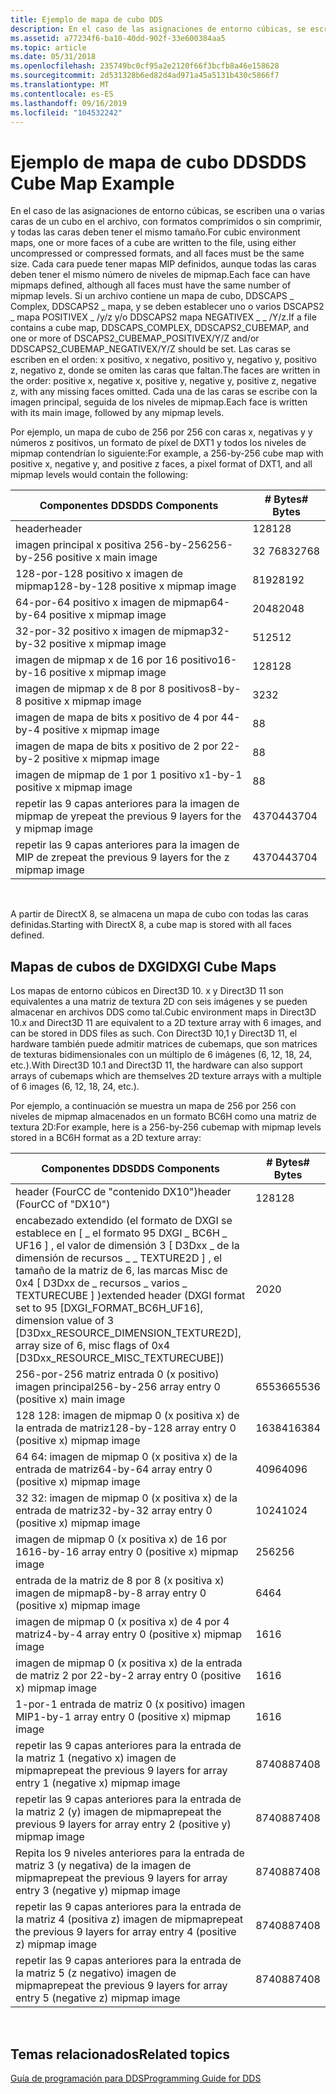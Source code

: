 ```yaml
---
title: Ejemplo de mapa de cubo DDS
description: En el caso de las asignaciones de entorno cúbicas, se escriben una o varias caras de un cubo en el archivo, con formatos comprimidos o sin comprimir, y todas las caras deben tener el mismo tamaño.
ms.assetid: a77234f6-ba10-40dd-902f-33e600384aa5
ms.topic: article
ms.date: 05/31/2018
ms.openlocfilehash: 235749bc0cf95a2e2120f66f3bcfb8a46e158628
ms.sourcegitcommit: 2d531328b6ed82d4ad971a45a5131b430c5866f7
ms.translationtype: MT
ms.contentlocale: es-ES
ms.lasthandoff: 09/16/2019
ms.locfileid: "104532242"
---
```

# <a name="dds-cube-map-example"></a><span data-ttu-id="3cf20-103">Ejemplo de mapa de cubo DDS</span><span class="sxs-lookup"><span data-stu-id="3cf20-103">DDS Cube Map Example</span></span>

<span data-ttu-id="3cf20-104">En el caso de las asignaciones de entorno cúbicas, se escriben una o varias caras de un cubo en el archivo, con formatos comprimidos o sin comprimir, y todas las caras deben tener el mismo tamaño.</span><span class="sxs-lookup"><span data-stu-id="3cf20-104">For cubic environment maps, one or more faces of a cube are written to the file, using either uncompressed or compressed formats, and all faces must be the same size.</span></span> <span data-ttu-id="3cf20-105">Cada cara puede tener mapas MIP definidos, aunque todas las caras deben tener el mismo número de niveles de mipmap.</span><span class="sxs-lookup"><span data-stu-id="3cf20-105">Each face can have mipmaps defined, although all faces must have the same number of mipmap levels.</span></span> <span data-ttu-id="3cf20-106">Si un archivo contiene un mapa de cubo, DDSCAPS \_ Complex, DDSCAPS2 \_ mapa, y se deben establecer uno o varios DSCAPS2 \_ mapa POSITIVEX \_ /y/z y/o DDSCAPS2 mapa NEGATIVEX \_ \_ /Y/z.</span><span class="sxs-lookup"><span data-stu-id="3cf20-106">If a file contains a cube map, DDSCAPS\_COMPLEX, DDSCAPS2\_CUBEMAP, and one or more of DSCAPS2\_CUBEMAP\_POSITIVEX/Y/Z and/or DDSCAPS2\_CUBEMAP\_NEGATIVEX/Y/Z should be set.</span></span> <span data-ttu-id="3cf20-107">Las caras se escriben en el orden: x positivo, x negativo, positivo y, negativo y, positivo z, negativo z, donde se omiten las caras que faltan.</span><span class="sxs-lookup"><span data-stu-id="3cf20-107">The faces are written in the order: positive x, negative x, positive y, negative y, positive z, negative z, with any missing faces omitted.</span></span> <span data-ttu-id="3cf20-108">Cada una de las caras se escribe con la imagen principal, seguida de los niveles de mipmap.</span><span class="sxs-lookup"><span data-stu-id="3cf20-108">Each face is written with its main image, followed by any mipmap levels.</span></span>

<span data-ttu-id="3cf20-109">Por ejemplo, un mapa de cubo de 256 por 256 con caras x, negativas y y números z positivos, un formato de píxel de DXT1 y todos los niveles de mipmap contendrían lo siguiente:</span><span class="sxs-lookup"><span data-stu-id="3cf20-109">For example, a 256-by-256 cube map with positive x, negative y, and positive z faces, a pixel format of DXT1, and all mipmap levels would contain the following:</span></span>



| <span data-ttu-id="3cf20-110">Componentes DDS</span><span class="sxs-lookup"><span data-stu-id="3cf20-110">DDS Components</span></span>                                      | <span data-ttu-id="3cf20-111">\# Bytes</span><span class="sxs-lookup"><span data-stu-id="3cf20-111">\# Bytes</span></span> |
|-----------------------------------------------------|----------|
| <span data-ttu-id="3cf20-112">header</span><span class="sxs-lookup"><span data-stu-id="3cf20-112">header</span></span>                                              | <span data-ttu-id="3cf20-113">128</span><span class="sxs-lookup"><span data-stu-id="3cf20-113">128</span></span>      |
| <span data-ttu-id="3cf20-114">imagen principal x positiva 256-by-256</span><span class="sxs-lookup"><span data-stu-id="3cf20-114">256-by-256 positive x main image</span></span>                    | <span data-ttu-id="3cf20-115">32 768</span><span class="sxs-lookup"><span data-stu-id="3cf20-115">32768</span></span>    |
| <span data-ttu-id="3cf20-116">128-por-128 positivo x imagen de mipmap</span><span class="sxs-lookup"><span data-stu-id="3cf20-116">128-by-128 positive x mipmap image</span></span>                  | <span data-ttu-id="3cf20-117">8192</span><span class="sxs-lookup"><span data-stu-id="3cf20-117">8192</span></span>     |
| <span data-ttu-id="3cf20-118">64-por-64 positivo x imagen de mipmap</span><span class="sxs-lookup"><span data-stu-id="3cf20-118">64-by-64 positive x mipmap image</span></span>                    | <span data-ttu-id="3cf20-119">2048</span><span class="sxs-lookup"><span data-stu-id="3cf20-119">2048</span></span>     |
| <span data-ttu-id="3cf20-120">32-por-32 positivo x imagen de mipmap</span><span class="sxs-lookup"><span data-stu-id="3cf20-120">32-by-32 positive x mipmap image</span></span>                    | <span data-ttu-id="3cf20-121">512</span><span class="sxs-lookup"><span data-stu-id="3cf20-121">512</span></span>      |
| <span data-ttu-id="3cf20-122">imagen de mipmap x de 16 por 16 positivo</span><span class="sxs-lookup"><span data-stu-id="3cf20-122">16-by-16 positive x mipmap image</span></span>                    | <span data-ttu-id="3cf20-123">128</span><span class="sxs-lookup"><span data-stu-id="3cf20-123">128</span></span>      |
| <span data-ttu-id="3cf20-124">imagen de mipmap x de 8 por 8 positivos</span><span class="sxs-lookup"><span data-stu-id="3cf20-124">8-by-8 positive x mipmap image</span></span>                      | <span data-ttu-id="3cf20-125">32</span><span class="sxs-lookup"><span data-stu-id="3cf20-125">32</span></span>       |
| <span data-ttu-id="3cf20-126">imagen de mapa de bits x positivo de 4 por 4</span><span class="sxs-lookup"><span data-stu-id="3cf20-126">4-by-4 positive x mipmap image</span></span>                      | <span data-ttu-id="3cf20-127">8</span><span class="sxs-lookup"><span data-stu-id="3cf20-127">8</span></span>        |
| <span data-ttu-id="3cf20-128">imagen de mapa de bits x positivo de 2 por 2</span><span class="sxs-lookup"><span data-stu-id="3cf20-128">2-by-2 positive x mipmap image</span></span>                      | <span data-ttu-id="3cf20-129">8</span><span class="sxs-lookup"><span data-stu-id="3cf20-129">8</span></span>        |
| <span data-ttu-id="3cf20-130">imagen de mipmap de 1 por 1 positivo x</span><span class="sxs-lookup"><span data-stu-id="3cf20-130">1-by-1 positive x mipmap image</span></span>                      | <span data-ttu-id="3cf20-131">8</span><span class="sxs-lookup"><span data-stu-id="3cf20-131">8</span></span>        |
| <span data-ttu-id="3cf20-132">repetir las 9 capas anteriores para la imagen de mipmap de y</span><span class="sxs-lookup"><span data-stu-id="3cf20-132">repeat the previous 9 layers for the y mipmap image</span></span> | <span data-ttu-id="3cf20-133">43704</span><span class="sxs-lookup"><span data-stu-id="3cf20-133">43704</span></span>    |
| <span data-ttu-id="3cf20-134">repetir las 9 capas anteriores para la imagen de MIP de z</span><span class="sxs-lookup"><span data-stu-id="3cf20-134">repeat the previous 9 layers for the z mipmap image</span></span> | <span data-ttu-id="3cf20-135">43704</span><span class="sxs-lookup"><span data-stu-id="3cf20-135">43704</span></span>    |



 

<span data-ttu-id="3cf20-136">A partir de DirectX 8, se almacena un mapa de cubo con todas las caras definidas.</span><span class="sxs-lookup"><span data-stu-id="3cf20-136">Starting with DirectX 8, a cube map is stored with all faces defined.</span></span>

## <a name="dxgi-cube-maps"></a><span data-ttu-id="3cf20-137">Mapas de cubos de DXGI</span><span class="sxs-lookup"><span data-stu-id="3cf20-137">DXGI Cube Maps</span></span>

<span data-ttu-id="3cf20-138">Los mapas de entorno cúbicos en Direct3D 10. x y Direct3D 11 son equivalentes a una matriz de textura 2D con seis imágenes y se pueden almacenar en archivos DDS como tal.</span><span class="sxs-lookup"><span data-stu-id="3cf20-138">Cubic environment maps in Direct3D 10.x and Direct3D 11 are equivalent to a 2D texture array with 6 images, and can be stored in DDS files as such.</span></span> <span data-ttu-id="3cf20-139">Con Direct3D 10,1 y Direct3D 11, el hardware también puede admitir matrices de cubemaps, que son matrices de texturas bidimensionales con un múltiplo de 6 imágenes (6, 12, 18, 24, etc.).</span><span class="sxs-lookup"><span data-stu-id="3cf20-139">With Direct3D 10.1 and Direct3D 11, the hardware can also support arrays of cubemaps which are themselves 2D texture arrays with a multiple of 6 images (6, 12, 18, 24, etc.).</span></span>

<span data-ttu-id="3cf20-140">Por ejemplo, a continuación se muestra un mapa de 256 por 256 con niveles de mipmap almacenados en un formato BC6H como una matriz de textura 2D:</span><span class="sxs-lookup"><span data-stu-id="3cf20-140">For example, here is a 256-by-256 cubemap with mipmap levels stored in a BC6H format as a 2D texture array:</span></span>



| <span data-ttu-id="3cf20-141">Componentes DDS</span><span class="sxs-lookup"><span data-stu-id="3cf20-141">DDS Components</span></span>                                                                                                                                                                                                  | <span data-ttu-id="3cf20-142">\# Bytes</span><span class="sxs-lookup"><span data-stu-id="3cf20-142">\# Bytes</span></span> |
|-----------------------------------------------------------------------------------------------------------------------------------------------------------------------------------------------------------------|----------|
| <span data-ttu-id="3cf20-143">header (FourCC de "contenido DX10")</span><span class="sxs-lookup"><span data-stu-id="3cf20-143">header (FourCC of "DX10")</span></span>                                                                                                                                                                                       | <span data-ttu-id="3cf20-144">128</span><span class="sxs-lookup"><span data-stu-id="3cf20-144">128</span></span>      |
| <span data-ttu-id="3cf20-145">encabezado extendido (el formato de DXGI se establece en \[ \_ el formato 95 DXGI \_ BC6H \_ UF16 \] , el valor de dimensión 3 \[ D3Dxx \_ de la dimensión de recursos \_ \_ TEXTURE2D \] , el tamaño de la matriz de 6, las marcas Misc de 0x4 \[ D3Dxx de \_ recursos \_ varios \_ TEXTURECUBE \] )</span><span class="sxs-lookup"><span data-stu-id="3cf20-145">extended header (DXGI format set to 95 \[DXGI\_FORMAT\_BC6H\_UF16\], dimension value of 3 \[D3Dxx\_RESOURCE\_DIMENSION\_TEXTURE2D\], array size of 6, misc flags of 0x4 \[D3Dxx\_RESOURCE\_MISC\_TEXTURECUBE\])</span></span> | <span data-ttu-id="3cf20-146">20</span><span class="sxs-lookup"><span data-stu-id="3cf20-146">20</span></span>       |
| <span data-ttu-id="3cf20-147">256-por-256 matriz entrada 0 (x positivo) imagen principal</span><span class="sxs-lookup"><span data-stu-id="3cf20-147">256-by-256 array entry 0 (positive x) main image</span></span>                                                                                                                                                                | <span data-ttu-id="3cf20-148">65536</span><span class="sxs-lookup"><span data-stu-id="3cf20-148">65536</span></span>    |
| <span data-ttu-id="3cf20-149">128 128: imagen de mipmap 0 (x positiva x) de la entrada de matriz</span><span class="sxs-lookup"><span data-stu-id="3cf20-149">128-by-128 array entry 0 (positive x) mipmap image</span></span>                                                                                                                                                              | <span data-ttu-id="3cf20-150">16384</span><span class="sxs-lookup"><span data-stu-id="3cf20-150">16384</span></span>    |
| <span data-ttu-id="3cf20-151">64 64: imagen de mipmap 0 (x positiva x) de la entrada de matriz</span><span class="sxs-lookup"><span data-stu-id="3cf20-151">64-by-64 array entry 0 (positive x) mipmap image</span></span>                                                                                                                                                                | <span data-ttu-id="3cf20-152">4096</span><span class="sxs-lookup"><span data-stu-id="3cf20-152">4096</span></span>     |
| <span data-ttu-id="3cf20-153">32 32: imagen de mipmap 0 (x positiva x) de la entrada de matriz</span><span class="sxs-lookup"><span data-stu-id="3cf20-153">32-by-32 array entry 0 (positive x) mipmap image</span></span>                                                                                                                                                                | <span data-ttu-id="3cf20-154">1024</span><span class="sxs-lookup"><span data-stu-id="3cf20-154">1024</span></span>     |
| <span data-ttu-id="3cf20-155">imagen de mipmap 0 (x positiva x) de 16 por 16</span><span class="sxs-lookup"><span data-stu-id="3cf20-155">16-by-16 array entry 0 (positive x) mipmap image</span></span>                                                                                                                                                                | <span data-ttu-id="3cf20-156">256</span><span class="sxs-lookup"><span data-stu-id="3cf20-156">256</span></span>      |
| <span data-ttu-id="3cf20-157">entrada de la matriz de 8 por 8 (x positiva x) imagen de mipmap</span><span class="sxs-lookup"><span data-stu-id="3cf20-157">8-by-8 array entry 0 (positive x) mipmap image</span></span>                                                                                                                                                                  | <span data-ttu-id="3cf20-158">64</span><span class="sxs-lookup"><span data-stu-id="3cf20-158">64</span></span>       |
| <span data-ttu-id="3cf20-159">imagen de mipmap 0 (x positiva x) de 4 por 4 matriz</span><span class="sxs-lookup"><span data-stu-id="3cf20-159">4-by-4 array entry 0 (positive x) mipmap image</span></span>                                                                                                                                                                  | <span data-ttu-id="3cf20-160">16</span><span class="sxs-lookup"><span data-stu-id="3cf20-160">16</span></span>       |
| <span data-ttu-id="3cf20-161">imagen de mipmap 0 (x positiva x) de la entrada de matriz 2 por 2</span><span class="sxs-lookup"><span data-stu-id="3cf20-161">2-by-2 array entry 0 (positive x) mipmap image</span></span>                                                                                                                                                                  | <span data-ttu-id="3cf20-162">16</span><span class="sxs-lookup"><span data-stu-id="3cf20-162">16</span></span>       |
| <span data-ttu-id="3cf20-163">1-por-1 entrada de matriz 0 (x positivo) imagen MIP</span><span class="sxs-lookup"><span data-stu-id="3cf20-163">1-by-1 array entry 0 (positive x) mipmap image</span></span>                                                                                                                                                                  | <span data-ttu-id="3cf20-164">16</span><span class="sxs-lookup"><span data-stu-id="3cf20-164">16</span></span>       |
| <span data-ttu-id="3cf20-165">repetir las 9 capas anteriores para la entrada de la matriz 1 (negativo x) imagen de mipmap</span><span class="sxs-lookup"><span data-stu-id="3cf20-165">repeat the previous 9 layers for array entry 1 (negative x) mipmap image</span></span>                                                                                                                                        | <span data-ttu-id="3cf20-166">87408</span><span class="sxs-lookup"><span data-stu-id="3cf20-166">87408</span></span>    |
| <span data-ttu-id="3cf20-167">repetir las 9 capas anteriores para la entrada de la matriz 2 (y) imagen de mipmap</span><span class="sxs-lookup"><span data-stu-id="3cf20-167">repeat the previous 9 layers for array entry 2 (positive y) mipmap image</span></span>                                                                                                                                        | <span data-ttu-id="3cf20-168">87408</span><span class="sxs-lookup"><span data-stu-id="3cf20-168">87408</span></span>    |
| <span data-ttu-id="3cf20-169">Repita los 9 niveles anteriores para la entrada de matriz 3 (y negativa) de la imagen de mipmap</span><span class="sxs-lookup"><span data-stu-id="3cf20-169">repeat the previous 9 layers for array entry 3 (negative y) mipmap image</span></span>                                                                                                                                        | <span data-ttu-id="3cf20-170">87408</span><span class="sxs-lookup"><span data-stu-id="3cf20-170">87408</span></span>    |
| <span data-ttu-id="3cf20-171">repetir las 9 capas anteriores para la entrada de la matriz 4 (positiva z) imagen de mipmap</span><span class="sxs-lookup"><span data-stu-id="3cf20-171">repeat the previous 9 layers for array entry 4 (positive z) mipmap image</span></span>                                                                                                                                        | <span data-ttu-id="3cf20-172">87408</span><span class="sxs-lookup"><span data-stu-id="3cf20-172">87408</span></span>    |
| <span data-ttu-id="3cf20-173">repetir las 9 capas anteriores para la entrada de la matriz 5 (z negativo) imagen de mipmap</span><span class="sxs-lookup"><span data-stu-id="3cf20-173">repeat the previous 9 layers for array entry 5 (negative z) mipmap image</span></span>                                                                                                                                        | <span data-ttu-id="3cf20-174">87408</span><span class="sxs-lookup"><span data-stu-id="3cf20-174">87408</span></span>    |



 

## <a name="related-topics"></a><span data-ttu-id="3cf20-175">Temas relacionados</span><span class="sxs-lookup"><span data-stu-id="3cf20-175">Related topics</span></span>

<dl> <dt>

[<span data-ttu-id="3cf20-176">Guía de programación para DDS</span><span class="sxs-lookup"><span data-stu-id="3cf20-176">Programming Guide for DDS</span></span>](dx-graphics-dds-pguide.md)
</dt> </dl>

 

 




